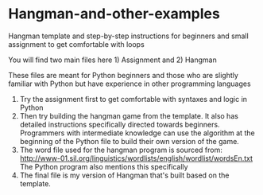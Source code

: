 # Hangman-and-other-examples
Hangman template and step-by-step instructions for beginners and small assignment to get comfortable with loops

You will find two main files here 1) Assignment and 2) Hangman

These files are meant for Python beginners and those who are slightly familiar with Python but have experience in other programming languages

1) Try the assignment first to get comfortable with syntaxes and logic in Python
2) Then try building the hangman game from the template. It also has detailed instructions specifically directed towards beginners. Programmers with intermediate knowledge can use the algorithm at the beginning of the Python file to build their own version of the game.
3) The word file used for the hangman program is sourced from: http://www-01.sil.org/linguistics/wordlists/english/wordlist/wordsEn.txt
The Python program also mentions this specifically
4) The final file is my version of Hangman that's built based on the template.
